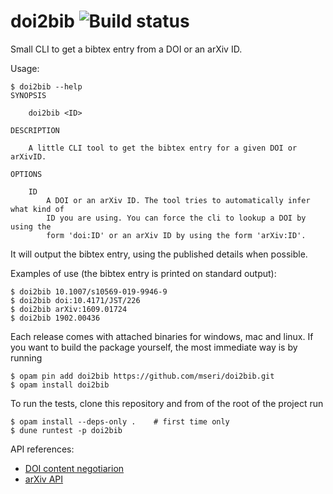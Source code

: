 # doi2bib ![Build status](https://github.com/mseri/doi2bib/workflows/Main%20workflow/badge.svg)
Small CLI to get a bibtex entry from a DOI or an arXiv ID.

Usage:

    $ doi2bib --help
    SYNOPSIS

        doi2bib <ID>

    DESCRIPTION

        A little CLI tool to get the bibtex entry for a given DOI or arXivID.

    OPTIONS

        ID
            A DOI or an arXiv ID. The tool tries to automatically infer what kind of
            ID you are using. You can force the cli to lookup a DOI by using the
            form 'doi:ID' or an arXiv ID by using the form 'arXiv:ID'.

It will output the bibtex entry, using the published details when possible.

Examples of use (the bibtex entry is printed on standard output):

    $ doi2bib 10.1007/s10569-019-9946-9
    $ doi2bib doi:10.4171/JST/226
    $ doi2bib arXiv:1609.01724
    $ doi2bib 1902.00436

Each release comes with attached binaries for windows, mac and linux.
If you want to build the package yourself, the most immediate way is by running

    $ opam pin add doi2bib https://github.com/mseri/doi2bib.git
    $ opam install doi2bib

To run the tests, clone this repository and from of the root of the project run

    $ opam install --deps-only .    # first time only
    $ dune runtest -p doi2bib

API references:

- [DOI content negotiarion](https://citation.crosscite.org/docs.html)
- [arXiv API](https://arxiv.org/help/api/index)

